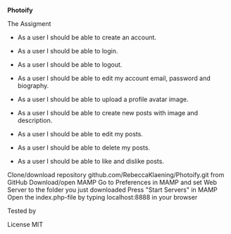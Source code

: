 **Photoify**

The Assigment

* As a user I should be able to create an account.

* As a user I should be able to login.

* As a user I should be able to logout.

* As a user I should be able to edit my account email, password and biography.

* As a user I should be able to upload a profile avatar image.

* As a user I should be able to create new posts with image and description.

* As a user I should be able to edit my posts.

* As a user I should be able to delete my posts.

* As a user I should be able to like and dislike posts.



Clone/download repository github.com/RebeccaKlaening/Photoify.git from GitHub
Download/open MAMP
Go to Preferences in MAMP and set Web Server to the folder you just downloaded
Press "Start Servers" in MAMP
Open the index.php-file by typing localhost:8888 in your browser

Tested by


License
MIT
